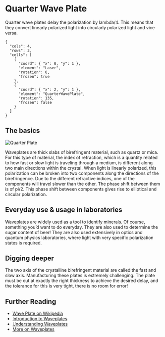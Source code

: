 # Quarter Wave Plate

Quarter wave plates delay the polarization by lambda/4. This means that they convert linearly polarized light into circularly polarized light and vice versa.

```{quantum-board}
{
  "cols": 4,
  "rows": 3,
  "cells": [
    {
      "coord": { "x": 0, "y": 1 },
      "element": "Laser",
      "rotation": 0,
      "frozen": true
    },
    {
      "coord": { "x": 2, "y": 1 },
      "element": "QuarterWavePlate",
      "rotation": 135,
      "frozen": false
    }
  ]
}
```

## The basics

![Quarter Plate](https://upload.wikimedia.org/wikipedia/commons/thumb/8/84/Circular.Polarization.Circularly.Polarized.Light_Circular.Polarizer_Creating.Left.Handed.Helix.View.svg/1280px-Circular.Polarization.Circularly.Polarized.Light_Circular.Polarizer_Creating.Left.Handed.Helix.View.svg.png)

Waveplates are thick slabs of birefringent material, such as quartz or mica. For this type of material, the index of refraction, which is a quantity related to how fast or slow light is traveling through a medium, is different along two main directions within the crystal. When light is linearly polarized, this polarization can be broken into two components along the directions of the birefringence. Due to the different refractive indices, one of the components will travel slower than the other. The phase shift between them is of pi/2. This phase shift between components gives rise to elliptical and circular polarization.

## Everyday use & usage in laboratories

Waveplates are widely used as a tool to identify minerals. Of course, something you’d want to do everyday. They are also used to determine the sugar content of beer!
They are also used extensively in optics and quantum physics laboratories, where light with very specific polarization states is required.

## Digging deeper

The two axis of the crystalline birefringent material are called the fast and slow axis. Manufacturing these plates is extremely challenging. The plate must be cut at exactly the right thickness to achieve the desired delay, and the tolerance for this is very tight, there is no room for error!

## Further Reading

* [Wave Plate on Wikipedia](https://en.wikipedia.org/wiki/Waveplate)
* [Introduction to Waveplates](https://www.toweroptical.com/introduction-to-waveplates/)
* [Understanding Waveplates](https://www.edmundoptics.com/resources/application-notes/optics/understanding-waveplates/)
* [More on Waveplates](https://www.rp-photonics.com/waveplates.html)
